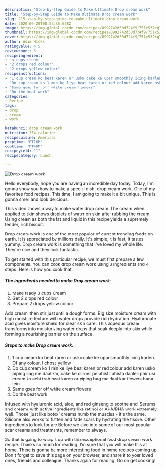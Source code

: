 ```yaml
---
description: "Step-by-Step Guide to Make Ultimate Drop cream work"
title: "Step-by-Step Guide to Make Ultimate Drop cream work"
slug: 215-step-by-step-guide-to-make-ultimate-drop-cream-work
date: 2020-06-20T08:53:35.638Z
image: https://img-global.cpcdn.com/recipes/8992742d50d724f9/751x532cq70/drop-cream-work-recipe-main-photo.jpg
thumbnail: https://img-global.cpcdn.com/recipes/8992742d50d724f9/751x532cq70/drop-cream-work-recipe-main-photo.jpg
cover: https://img-global.cpcdn.com/recipes/8992742d50d724f9/751x532cq70/drop-cream-work-recipe-main-photo.jpg
author: Adam Hicks
ratingvalue: 4.5
reviewcount: 6
recipeingredient:
- "3 cups Cream"
- "2 drops red colour"
- "2 drops yellow colour"
recipeinstructions:
- "1 cup cream ko beat karen or usko cake ke upar smoothly icing karlen. Of any colour, I chose yellow"
- "Do cup cream ko 1 min ke liye beat karen or red colour add karen usko piping bag me daal kar, cake ke corner pe ahista ahista daalen phir usi cream ko achi trah beat karen or piping bag me daal kar flowers bana lein"
- "Same goes for off white cream flowers"
- "Do the beat work"
categories:
- Recipe
tags:
- drop
- cream
- work

katakunci: drop cream work 
nutrition: 254 calories
recipecuisine: American
preptime: "PT16M"
cooktime: "PT46M"
recipeyield: "1"
recipecategory: Lunch

---
```



![Drop cream work](https://img-global.cpcdn.com/recipes/8992742d50d724f9/751x532cq70/drop-cream-work-recipe-main-photo.jpg)

Hello everybody, hope you are having an incredible day today. Today, I'm gonna show you how to make a special dish, drop cream work. One of my favorites food recipes. This time, I am going to make it a bit unique. This is gonna smell and look delicious.

This video shows a way to make water drop cream. The cream when applied to skin shows droplets of water on skin after rubbing the cream. Using cream as both the fat and liquid in this recipe yields a supremely tender, rich biscuit.

Drop cream work is one of the most popular of current trending foods on earth. It is appreciated by millions daily. It's simple, it is fast, it tastes yummy. Drop cream work is something that I've loved my whole life. They're nice and they look fantastic.


To get started with this particular recipe, we must first prepare a few components. You can cook drop cream work using 3 ingredients and 4 steps. Here is how you cook that.

<!--inarticleads1-->

##### The ingredients needed to make Drop cream work:

1. Make ready 3 cups Cream
1. Get 2 drops red colour
1. Prepare 2 drops yellow colour


Add cream, then stir just until a dough forms. Big size moisture cream with high moisture texture with water drops provide rich hydration. Hyaluronate acid gives moisture shield for clear skin care. This aqueous cream transforms into moisturizing water drops that soak deeply into skin while forming a nourishing barrier on the surface. 

<!--inarticleads2-->

##### Steps to make Drop cream work:

1. 1 cup cream ko beat karen or usko cake ke upar smoothly icing karlen. Of any colour, I chose yellow
1. Do cup cream ko 1 min ke liye beat karen or red colour add karen usko piping bag me daal kar, cake ke corner pe ahista ahista daalen phir usi cream ko achi trah beat karen or piping bag me daal kar flowers bana lein
1. Same goes for off white cream flowers
1. Do the beat work


Infused with hyaluronic acid, aloe, and red ginseng to soothe and. Serums and creams with active ingredients like retinol or AHA/BHA work extremely well. Those &#39;just like botox&#39; creams numb the muscles - it&#39;s the same. Silicone also works to flatten and fade scars by hydrating the tissue. Other ingredients to look for are Before we dive into some of our most popular scar creams and treatments, remember to always. 

So that is going to wrap it up with this exceptional food drop cream work recipe. Thanks so much for reading. I'm sure that you will make this at home. There is gonna be more interesting food in home recipes coming up. Don't forget to save this page on your browser, and share it to your loved ones, friends and colleague. Thanks again for reading. Go on get cooking!

